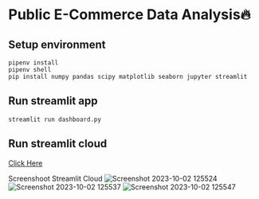# Public E-Commerce Data Analysis🔥

## Setup environment
```
pipenv install
pipenv shell
pip install numpy pandas scipy matplotlib seaborn jupyter streamlit
```

## Run streamlit app
```
streamlit run dashboard.py
```

## Run streamlit cloud
[Click Here](https://e-commercedataanalysis-labib.streamlit.app/)

Screenshoot Streamlit Cloud
![Screenshot 2023-10-02 125524](https://github.com/labibaf/E-Commerce_Data_Analysis/assets/32814972/a4f02797-6480-4122-8d73-a597eb487966)
![Screenshot 2023-10-02 125537](https://github.com/labibaf/E-Commerce_Data_Analysis/assets/32814972/4b471a62-b7cd-4555-b103-20970e259564)
![Screenshot 2023-10-02 125547](https://github.com/labibaf/E-Commerce_Data_Analysis/assets/32814972/486234bb-93fc-4d0c-833e-4b94e27ae7a1)
